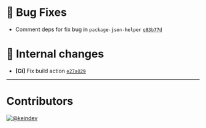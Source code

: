 # :bug: Bug Fixes

- Comment deps for fix bug in `package-json-helper` [`e83b77d`](https://github.com/tagproject/ts-package-shared-config/commit/e83b77d0754278f84e43e9e4245a9f771e058037)

# :memo: Internal changes

- **[Ci]** Fix build action [`e27a029`](https://github.com/tagproject/ts-package-shared-config/commit/e27a02932c78ebf1c852f3dd9df5b0ef339bb1c0)

---

# Contributors

[![@keindev](https://avatars.githubusercontent.com/u/4527292?v=4&s=40)](https://github.com/keindev)
